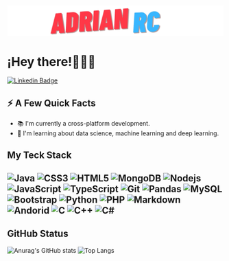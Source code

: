 <img alt ="Logo" src="https://github.com/RamosColonAdrian/RamosColonAdrian/blob/main/logo.png"></img>
<h1>¡Hey there!👋🏻‍💻</h1>



[![Linkedin Badge](https://img.shields.io/badge/-AdrianRamosColon-blue?style=flat-square&logo=Linkedin&logoColor=white&link=www.linkedin.com/in/adrián-ramos-colón-22587322b
)](https://www.linkedin.com/in/adrián-ramos-colón-22587322b)
<h2>⚡️ A Few Quick Facts</h2>
<ul>
   <li>📚 I'm currently a cross-platform development.</li>
   <li>🧪 I'm learning about data science, machine learning and deep learning.</li>
</ul>

<h2>My Teck Stack<h2/>

<p> 
   <img alt="Java" src="https://img.shields.io/badge/-Java-DA502E?style=flat-square&logo=Java" />   
   <img alt="CSS3" src="https://img.shields.io/badge/-CSS3-%231572B6?style=flat-square&logo=css3" />
   <img alt="HTML5" src="https://img.shields.io/badge/-HTML5-D35400?style=flat-square&logo=html5&logoColor=ffffff" />   
   <img alt="MongoDB" src="https://img.shields.io/badge/-MongoDB-13aa52?style=flat-square&logo=mongodb&logoColor=white" />
   <img alt="Nodejs" src="https://img.shields.io/badge/-Nodejs-43853d?style=flat-square&logo=Node.js&logoColor=white" />   
   <img alt="JavaScript" src="https://img.shields.io/badge/-JavaScript-%23F7DF1C?style=flat-square&logo=javascript&logoColor=000000&labelColor=%23F7DF1C&color=%23FFCE5A" />   
   <img alt="TypeScript" src="https://img.shields.io/badge/-TypeScript-007ACC?style=flat-square&logo=typescript&logoColor=white" />   
   <img alt="Git" src="https://img.shields.io/badge/-Git-%23282C34?style=flat-square&logo=git" />   
   <img alt="Pandas" src="https://img.shields.io/badge/-Pandas-203057?style=flat-square&logo=pandas" />   
   <img alt="MySQL" src="https://img.shields.io/badge/-MySQL-3498DB?style=flat-square&logo=mysql&logoColor=white" />   
   <img alt="Bootstrap" src="https://img.shields.io/badge/-Bootstrap-563D7C?style=flat-square&logo=bootstrap" />   
   <img alt="Python" src="https://img.shields.io/badge/-Python-F1C40F?style=flat-square&logo=Python&logoColor=white" />   
   <img alt="PHP" src="https://img.shields.io/badge/-PHP-825E91?style=flat-square&logo=php&logoColor=white" />   
   <img alt="Markdown" src="https://img.shields.io/badge/-Markdown-%23282C34?style=flat-square&logo=markdown" /> 
   <img alt="Andorid" src="https://img.shields.io/badge/-Android-green?style=flat-square&logo=android&logoColor=white" />
   <img alt="C" src="https://img.shields.io/badge/-C-blue?style=flat-square&logo=C&logoColor=white" />
   <img alt="C++" src="https://img.shields.io/badge/-C++-blue?style=flat-square&logo=C++&logoColor=white" /> 
   <img alt="C#" src="https://img.shields.io/badge/-C#-green?style=flat-square&logo=C#&logoColor=white" /> 
<p/>

## GitHub Status

   ![Anurag's GitHub stats](https://github-readme-stats.vercel.app/api?username=RamosColonAdrian&show_icons=true)
   ![Top Langs](https://github-readme-stats.vercel.app/api/top-langs/?username=RamosColonAdrian&layout=compact)
   




